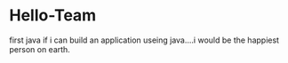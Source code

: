 # Hello-Team
first java
if i can build an application useing java....i would be the happiest person on earth.
